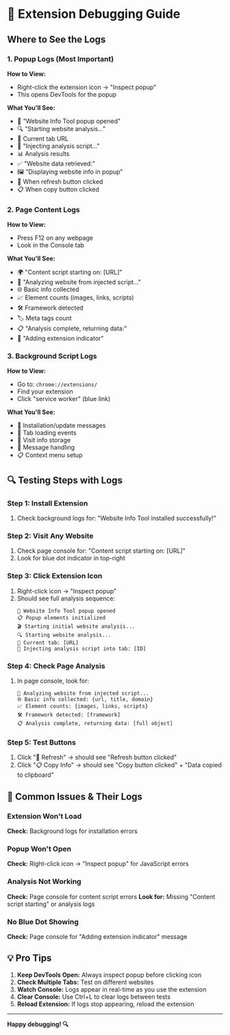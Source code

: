 # 🐛 Extension Debugging Guide

## Where to See the Logs

### 1. **Popup Logs** (Most Important)

**How to View:**

- Right-click the extension icon → "Inspect popup"
- This opens DevTools for the popup

**What You'll See:**

- 🚀 "Website Info Tool popup opened"
- 🔍 "Starting website analysis..."
- 📡 Current tab URL
- 💉 "Injecting analysis script..."
- 📊 Analysis results
- ✅ "Website data retrieved:"
- 🖼️ "Displaying website info in popup"
- 🔄 When refresh button clicked
- 📋 When copy button clicked

### 2. **Page Content Logs**

**How to View:**

- Press F12 on any webpage
- Look in the Console tab

**What You'll See:**

- 🌍 "Content script starting on: [URL]"
- 🔬 "Analyzing website from injected script..."
- 🌐 Basic info collected
- 📈 Element counts (images, links, scripts)
- 🛠️ Framework detected
- 🏷️ Meta tags count
- 📋 "Analysis complete, returning data:"
- 🔵 "Adding extension indicator"

### 3. **Background Script Logs**

**How to View:**

- Go to: `chrome://extensions/`
- Find your extension
- Click "service worker" (blue link)

**What You'll See:**

- 🚀 Installation/update messages
- 📄 Tab loading events
- 💾 Visit info storage
- 📨 Message handling
- 📋 Context menu setup

## 🔍 Testing Steps with Logs

### Step 1: Install Extension

1. Check background logs for: "Website Info Tool installed successfully!"

### Step 2: Visit Any Website

1. Check page console for: "Content script starting on: [URL]"
2. Look for blue dot indicator in top-right

### Step 3: Click Extension Icon

1. Right-click icon → "Inspect popup"
2. Should see full analysis sequence:
   ```
   🚀 Website Info Tool popup opened
   📋 Popup elements initialized
   🎬 Starting initial website analysis...
   🔍 Starting website analysis...
   📡 Current tab: [URL]
   💉 Injecting analysis script into tab: [ID]
   ```

### Step 4: Check Page Analysis

1. In page console, look for:
   ```
   🔬 Analyzing website from injected script...
   🌐 Basic info collected: {url, title, domain}
   📈 Element counts: {images, links, scripts}
   🛠️ Framework detected: [framework]
   📋 Analysis complete, returning data: [full object]
   ```

### Step 5: Test Buttons

1. Click "🔄 Refresh" → should see "Refresh button clicked"
2. Click "📋 Copy Info" → should see "Copy button clicked" + "Data copied to clipboard"

## 🚨 Common Issues & Their Logs

### Extension Won't Load

**Check:** Background logs for installation errors

### Popup Won't Open

**Check:** Right-click icon → "Inspect popup" for JavaScript errors

### Analysis Not Working

**Check:** Page console for content script errors
**Look for:** Missing "Content script starting" or analysis logs

### No Blue Dot Showing

**Check:** Page console for "Adding extension indicator" message

## 💡 Pro Tips

1. **Keep DevTools Open:** Always inspect popup before clicking icon
2. **Check Multiple Tabs:** Test on different websites
3. **Watch Console:** Logs appear in real-time as you use the extension
4. **Clear Console:** Use Ctrl+L to clear logs between tests
5. **Reload Extension:** If logs stop appearing, reload the extension

---

**Happy debugging! 🔍**
